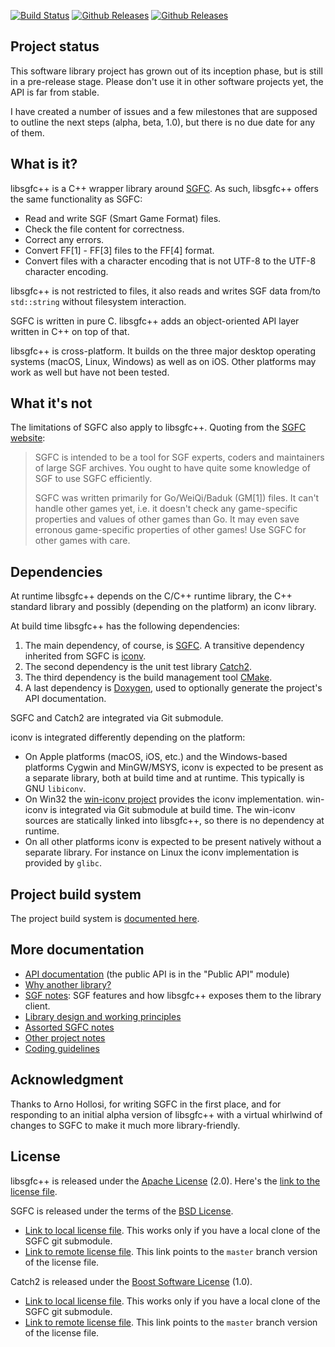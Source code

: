 [![Build Status](https://github.com/herzbube/libsgfcplusplus/workflows/build/badge.svg)](https://github.com/herzbube/libsgfcplusplus/actions?query=workflow%3Abuild)
[![Github Releases](https://img.shields.io/github/release/herzbube/libsgfcplusplus.svg)](https://github.com/herzbube/libsgfcplusplus/releases)
[![Github Releases](https://img.shields.io/github/license/herzbube/libsgfcplusplus.svg)](https://github.com/herzbube/libsgfcplusplus/blob/master/LICENSE)

## Project status

This software library project has grown out of its inception phase, but is still in a pre-release stage. Please don't use it in other software projects yet, the API is far from stable.

I have created a number of issues and a few milestones that are supposed to outline the next steps (alpha, beta, 1.0), but there is no due date for any of them.

## What is it?

libsgfc++ is a C++ wrapper library around [SGFC](https://www.red-bean.com/sgf/sgfc/). As such, libsgfc++ offers the same functionality as SGFC:

- Read and write SGF (Smart Game Format) files.
- Check the file content for correctness.
- Correct any errors.
- Convert FF[1] - FF[3] files to the FF[4] format.
- Convert files with a character encoding that is not UTF-8 to the UTF-8 character encoding.

libsgfc++ is not restricted to files, it also reads and writes SGF data from/to `std::string` without filesystem interaction.

SGFC is written in pure C. libsgfc++ adds an object-oriented API layer written in C++ on top of that.

libsgfc++ is cross-platform. It builds on the three major desktop operating systems (macOS, Linux, Windows) as well as on iOS. Other platforms may work as well but have not been tested.

## What it's not

The limitations of SGFC also apply to libsgfc++. Quoting from the [SGFC website](https://www.red-bean.com/sgf/sgfc/):

> SGFC is intended to be a tool for SGF experts, coders and maintainers of large SGF archives. You ought to have quite some knowledge of SGF to use SGFC efficiently.
> 
> SGFC was written primarily for Go/WeiQi/Baduk (GM[1]) files. It can't handle other games yet, i.e. it doesn't check any game-specific properties and values of other games than Go. It may even save erronous game-specific properties of other games! Use SGFC for other games with care. 

## Dependencies

At runtime libsgfc++ depends on the C/C++ runtime library, the C++ standard library and possibly (depending on the platform) an iconv library.

At build time libsgfc++ has the following dependencies:

1. The main dependency, of course, is [SGFC](https://www.red-bean.com/sgf/sgfc/). A transitive dependency inherited from SGFC is [iconv](https://en.wikipedia.org/wiki/Iconv).
2. The second dependency is the unit test library [Catch2](https://github.com/catchorg/Catch2).
3. The third dependency is the build management tool [CMake](https://cmake.org/cmake/help/latest/).
4. A last dependency is [Doxygen](https://www.doxygen.org/), used to optionally generate the project's API documentation.

SGFC and Catch2 are integrated via Git submodule.

iconv is integrated differently depending on the platform:

* On Apple platforms (macOS, iOS, etc.) and the Windows-based platforms Cygwin and MinGW/MSYS, iconv is expected to be present as a separate library, both at build time and at runtime. This typically is GNU `libiconv`.
* On Win32 the [win-iconv project](https://github.com/win-iconv/win-iconv) provides the iconv implementation. win-iconv is integrated via Git submodule at build time. The win-iconv sources are statically linked into libsgfc++, so there is no dependency at runtime.
* On all other platforms iconv is expected to be present natively without a separate library. For instance on Linux the iconv implementation is provided by `glibc`.

## Project build system

The project build system is [documented here](doc/Build.md).

## More documentation

- [API documentation](https://herzbube.github.io/libsgfcplusplus/api-docs/index.html) (the public API is in the "Public API" module)
- [Why another library?](doc/WhyAnotherLibrary.md)
- [SGF notes](doc/SgfNotes.md): SGF features and how libsgfc++ exposes them to the library client.
- [Library design and working principles](doc/Principles.md)
- [Assorted SGFC notes](doc/SgfcNotes.md)
- [Other project notes](doc/ProjectNotes.md)
- [Coding guidelines](doc/CodingGuidelines.md)

## Acknowledgment

Thanks to Arno Hollosi, for writing SGFC in the first place, and for responding to an initial alpha version of libsgfc++ with a virtual whirlwind of changes to SGFC to make it much more library-friendly.

## License

libsgfc++ is released under the [Apache License](http://www.apache.org/licenses/LICENSE-2.0) (2.0). Here's the [link to the license file](LICENSE).

SGFC is released under the terms of the [BSD License](https://opensource.org/licenses/BSD-3-Clause).

- [Link to local license file](sgfc/COPYING). This works only if you have a local clone of the SGFC git submodule.
- [Link to remote license file](https://bitbucket.org/arnoh/sgfc/src/master/COPYING). This link points to the `master` branch version of the license file.

Catch2 is released under the [Boost Software License](https://www.boost.org/LICENSE_1_0.txt) (1.0).

- [Link to local license file](test/Catch2/LICENSE.txt). This works only if you have a local clone of the SGFC git submodule.
- [Link to remote license file](https://github.com/catchorg/Catch2/blob/master/LICENSE.txt). This link points to the `master` branch version of the license file.
